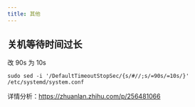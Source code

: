 ```yaml
---
title: 其他
---
```


## 关机等待时间过长

改 90s 为 10s

    sudo sed -i '/DefaultTimeoutStopSec/{s/#//;s/=90s/=10s/}' /etc/systemd/system.conf

详情分析：https://zhuanlan.zhihu.com/p/256481066

<!-- todo: select text copy -->
